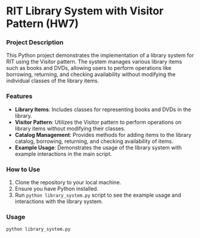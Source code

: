 # RIT Library System with Visitor Pattern (HW7)

### Project Description

This Python project demonstrates the implementation of a library system for RIT using the Visitor pattern. The system manages various library items such as books and DVDs, allowing users to perform operations like borrowing, returning, and checking availability without modifying the individual classes of the library items.

### Features

- **Library Items**: Includes classes for representing books and DVDs in the library.
- **Visitor Pattern**: Utilizes the Visitor pattern to perform operations on library items without modifying their classes.
- **Catalog Management**: Provides methods for adding items to the library catalog, borrowing, returning, and checking availability of items.
- **Example Usage**: Demonstrates the usage of the library system with example interactions in the main script.

### How to Use

1. Clone the repository to your local machine.
2. Ensure you have Python installed.
3. Run `python library_system.py` script to see the example usage and interactions with the library system.

### Usage

```bash
python library_system.py
```

